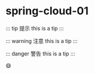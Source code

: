 # spring-cloud-01


::: tip 提示
this is a tip
:::

::: warning 注意
this is a tip
:::

::: danger 警告
this is a tip
:::


:smile: